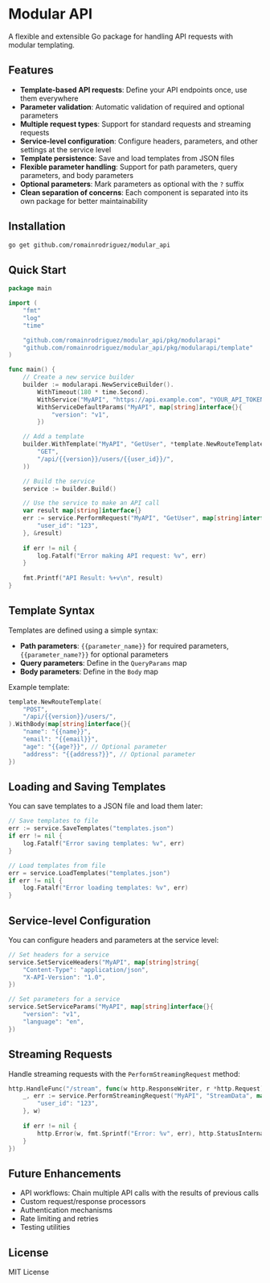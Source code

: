 # Modular API

A flexible and extensible Go package for handling API requests with modular templating.

## Features

- **Template-based API requests**: Define your API endpoints once, use them everywhere
- **Parameter validation**: Automatic validation of required and optional parameters
- **Multiple request types**: Support for standard requests and streaming requests
- **Service-level configuration**: Configure headers, parameters, and other settings at the service level
- **Template persistence**: Save and load templates from JSON files
- **Flexible parameter handling**: Support for path parameters, query parameters, and body parameters
- **Optional parameters**: Mark parameters as optional with the `?` suffix
- **Clean separation of concerns**: Each component is separated into its own package for better maintainability

## Installation

```bash
go get github.com/romainrodriguez/modular_api
```

## Quick Start

```go
package main

import (
    "fmt"
    "log"
    "time"

    "github.com/romainrodriguez/modular_api/pkg/modularapi"
    "github.com/romainrodriguez/modular_api/pkg/modularapi/template"
)

func main() {
    // Create a new service builder
    builder := modularapi.NewServiceBuilder().
        WithTimeout(180 * time.Second).
        WithService("MyAPI", "https://api.example.com", "YOUR_API_TOKEN").
        WithServiceDefaultParams("MyAPI", map[string]interface{}{
            "version": "v1",
        })

    // Add a template
    builder.WithTemplate("MyAPI", "GetUser", *template.NewRouteTemplate(
        "GET", 
        "/api/{{version}}/users/{{user_id}}/",
    ))

    // Build the service
    service := builder.Build()

    // Use the service to make an API call
    var result map[string]interface{}
    err := service.PerformRequest("MyAPI", "GetUser", map[string]interface{}{
        "user_id": "123",
    }, &result)
    
    if err != nil {
        log.Fatalf("Error making API request: %v", err)
    }
    
    fmt.Printf("API Result: %+v\n", result)
}
```

## Template Syntax

Templates are defined using a simple syntax:

- **Path parameters**: `{{parameter_name}}` for required parameters, `{{parameter_name?}}` for optional parameters
- **Query parameters**: Define in the `QueryParams` map
- **Body parameters**: Define in the `Body` map

Example template:

```go
template.NewRouteTemplate(
    "POST",
    "/api/{{version}}/users/",
).WithBody(map[string]interface{}{
    "name": "{{name}}",
    "email": "{{email}}",
    "age": "{{age?}}", // Optional parameter
    "address": "{{address?}}", // Optional parameter
})
```

## Loading and Saving Templates

You can save templates to a JSON file and load them later:

```go
// Save templates to file
err := service.SaveTemplates("templates.json")
if err != nil {
    log.Fatalf("Error saving templates: %v", err)
}

// Load templates from file
err = service.LoadTemplates("templates.json")
if err != nil {
    log.Fatalf("Error loading templates: %v", err)
}
```

## Service-level Configuration

You can configure headers and parameters at the service level:

```go
// Set headers for a service
service.SetServiceHeaders("MyAPI", map[string]string{
    "Content-Type": "application/json",
    "X-API-Version": "1.0",
})

// Set parameters for a service
service.SetServiceParams("MyAPI", map[string]interface{}{
    "version": "v1",
    "language": "en",
})
```

## Streaming Requests

Handle streaming requests with the `PerformStreamingRequest` method:

```go
http.HandleFunc("/stream", func(w http.ResponseWriter, r *http.Request) {
    _, err := service.PerformStreamingRequest("MyAPI", "StreamData", map[string]interface{}{
        "user_id": "123",
    }, w)
    
    if err != nil {
        http.Error(w, fmt.Sprintf("Error: %v", err), http.StatusInternalServerError)
    }
})
```

## Future Enhancements

- API workflows: Chain multiple API calls with the results of previous calls
- Custom request/response processors
- Authentication mechanisms
- Rate limiting and retries
- Testing utilities

## License

MIT License

